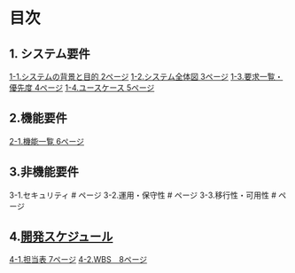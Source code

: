 # 目次
## 1. システム要件
[1-1.システムの背景と目的  2ページ](要件定義_システム要件_背景と目的.md)
[1-2.システム全体図        3ページ](要件定義_システム要件_システム全体図.md)
[1-3.要求一覧・優先度      4ページ](要件定義_システム要件_要求一覧・優先度.md)
[1-4.ユースケース           5ページ](ユースケース図.pu)       
## 2.機能要件
[2-1.機能一覧       6ページ](要求定義_機能要件.md)             
## 3.非機能要件
3-1.セキュリティ            # ページ
3-2.運用・保守性            # ページ
3-3.移行性・可用性          # ページ
## 4.[開発スケジュール](要求定義_開発スケジュール.md)
[4-1.担当表  7ページ](要求定義_開発スケジュール_担当割.md)
[4-2.WBS　8ページ](要求定義_開発スケジュール_WBS.md)